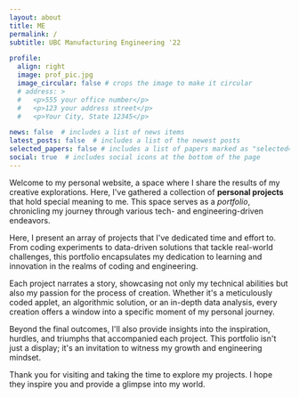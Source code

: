 ```yaml
---
layout: about
title: ME
permalink: /
subtitle: UBC Manufacturing Engineering '22

profile:
  align: right
  image: prof_pic.jpg
  image_circular: false # crops the image to make it circular
  # address: >
  #   <p>555 your office number</p>
  #   <p>123 your address street</p>
  #   <p>Your City, State 12345</p>

news: false  # includes a list of news items
latest_posts: false  # includes a list of the newest posts
selected_papers: false # includes a list of papers marked as "selected={true}"
social: true  # includes social icons at the bottom of the page
---
```


Welcome to my personal website, a space where I share the results of my creative explorations. Here, I've gathered a collection of **personal projects** that hold special meaning to me. This space serves as a _portfolio_, chronicling my journey through various tech- and engineering-driven endeavors.

Here, I present an array of projects that I've dedicated time and effort to. From coding experiments to data-driven solutions that tackle real-world challenges, this portfolio encapsulates my dedication to learning and innovation in the realms of coding and engineering.

Each project narrates a story, showcasing not only my technical abilities but also my passion for the process of creation. Whether it's a meticulously coded applet, an algorithmic solution, or an in-depth data analysis, every creation offers a window into a specific moment of my personal journey.

Beyond the final outcomes, I'll also provide insights into the inspiration, hurdles, and triumphs that accompanied each project. This portfolio isn't just a display; it's an invitation to witness my growth and engineering mindset.

Thank you for visiting and taking the time to explore my projects. I hope they inspire you and provide a glimpse into my world. 
